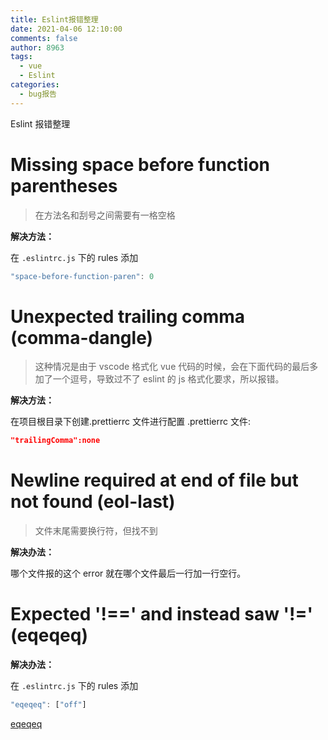 ```yaml
---
title: Eslint报错整理
date: 2021-04-06 12:10:00
comments: false
author: 8963
tags:
  - vue
  - Eslint
categories:
  - bug报告
---
```


Eslint 报错整理

<!-- more -->

# Missing space before function parentheses

> 在方法名和刮号之间需要有一格空格

**解决方法：**

在 `.eslintrc.js` 下的 rules 添加

```javascript
"space-before-function-paren": 0
```

# Unexpected trailing comma (comma-dangle)

> 这种情况是由于 vscode 格式化 vue 代码的时候，会在下面代码的最后多加了一个逗号，导致过不了 eslint 的 js 格式化要求，所以报错。

**解决方法：**

在项目根目录下创建.prettierrc 文件进行配置
.prettierrc 文件:

```json
"trailingComma":none
```

# Newline required at end of file but not found (eol-last)

> 文件末尾需要换行符，但找不到

**解决办法：**

哪个文件报的这个 error 就在哪个文件最后一行加一行空行。

# Expected '!==' and instead saw '!=' (eqeqeq)

**解决办法：**

在 `.eslintrc.js` 下的 rules 添加

```javascript
"eqeqeq": ["off"]
```

[eqeqeq](https://eslint.org/docs/rules/eqeqeq#require--and--eqeqeq)
